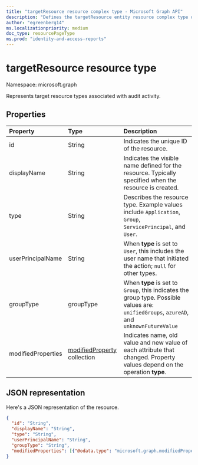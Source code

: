 ```yaml
---
title: "targetResource resource complex type - Microsoft Graph API"
description: "Defines the targetResource entity resource complex type of the Microsoft Graph API, which supports audit log reporting organization (tenant) activity."
author: "egreenberg14"
ms.localizationpriority: medium
doc_type: resourcePageType
ms.prod: "identity-and-access-reports"
---
```


# targetResource resource type

Namespace: microsoft.graph

Represents target resource types associated with audit activity. 


## Properties

| Property	   | Type	|Description|
|:---------------|:--------|:----------|
|id|String|Indicates the unique ID of the resource.|
|displayName|String|Indicates the visible name defined for the resource. Typically specified when the resource is created.|
|type|String|Describes the resource type.  Example values include `Application`, `Group`, `ServicePrincipal`, and `User`.|
|userPrincipalName|String|When **type** is set to `User`, this includes the user name that initiated the action; `null` for other types.|
|groupType|groupType|When **type** is set to `Group`, this indicates the group type.  Possible values are: `unifiedGroups`, `azureAD`, and `unknownFutureValue`|
|modifiedProperties|[modifiedProperty](modifiedproperty.md) collection|Indicates name, old value and new value of each attribute that changed. Property values depend on the operation **type**.|

## JSON representation

Here's a JSON representation of the resource.

<!-- {
  "blockType": "resource",
  "optionalProperties": [

  ],
  "@odata.type": "microsoft.graph.targetResource"
}-->

```json
{
  "id": "String",
  "displayName": "String",
  "type": "String",
  "userPrincipalName": "String",
  "groupType": "String", 
  "modifiedProperties": [{"@odata.type": "microsoft.graph.modifiedProperty"}]
}

```


<!-- uuid: 8fcb5dbc-d5aa-4681-8e31-b001d5168d79
2015-10-25 14:57:30 UTC -->
<!-- {
  "type": "#page.annotation",
  "description": "targetResource resource",
  "keywords": "",
  "section": "documentation",
  "tocPath": ""
}-->



